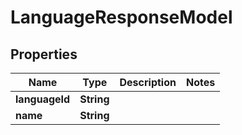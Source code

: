 

# LanguageResponseModel


## Properties

| Name | Type | Description | Notes |
|------------ | ------------- | ------------- | -------------|
|**languageId** | **String** |  |  |
|**name** | **String** |  |  |



